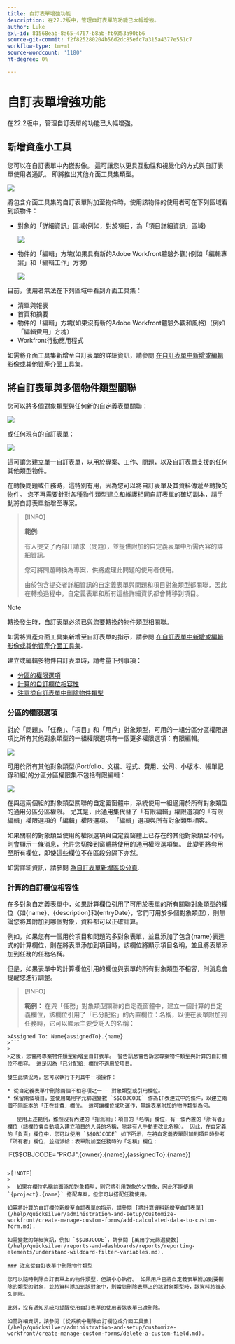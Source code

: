 ```yaml
---
title: 自訂表單增強功能
description: 在22.2版中，管理自訂表單的功能已大幅增強。
author: Luke
exl-id: 81568eab-8a65-4767-b8ab-fb9353a90bb6
source-git-commit: f2f825280204b56d2dc85efc7a315a4377e551c7
workflow-type: tm+mt
source-wordcount: '1180'
ht-degree: 0%

---
```


# 自訂表單增強功能

在22.2版中，管理自訂表單的功能已大幅增強。

## 新增資產小工具

您可以在自訂表單中內嵌影像。 這可讓您以更具互動性和視覺化的方式與自訂表單使用者通訊。 即將推出其他介面工具集類型。

![](assets/image-in-custom-form.png)

將包含介面工具集的自訂表單附加至物件時，使用該物件的使用者可在下列區域看到該物件：

* 對象的「詳細資訊」區域(例如，對於項目，為「項目詳細資訊」區&#x200B;域)

   ![](assets/see-image-details-page.png)

* 物件的「編輯」方塊(如果具有新的Adobe Workfront體驗外觀)(例如「編輯專案」和「編輯工作」方&#x200B;塊)

   ![](assets/image-see-in-edit.png)

目前，使用者無法在下列區域中看到介面工具集：&#x200B;

* 清單與報表
* 首頁和摘要
* 物件的「編輯」方塊(如果沒有新的Adobe Workfront體驗外觀和風格)（例如「編輯費用」方塊）
* &#x200B;Workfront行動應用程式

如需將介面工具集新增至自訂表單的詳細資訊，請參閱 [在自訂表單中新增或編輯影像或其他資產介面工具集](/help/quicksilver/administration-and-setup/customize-workfront/create-manage-custom-forms/add-widget-or-edit-its-properties-in-a-custom-form.md).

## 將自訂表單與多個物件類型關聯

您可以將多個對象類型與任何新的自定義表單關聯：

![](assets/new-custom-form-object-types.png)

或任何現有的自訂表單：

![](assets/add-object-type-existing-form.png)

這可讓您建立單一自訂表單，以用於專案、工作、問題，以及自訂表單支援的任何其他類型物件。

在轉換問題或任務時，這特別有用，因為您可以將自訂表單及其資料傳遞至轉換的物件。 您不再需要針對各種物件類型建立和維護相同自訂表單的確切副本，請手動將自訂表單新增至專案。

>[!INFO]
>
>**範例:**
>
>有人提交了內部IT請求（問題），並提供附加的自定義表單中所需內容的詳細資訊。
>
>您可將問題轉換為專案，供將處理此問題的使用者使用。
>
>由於包含提交者詳細資訊的自定義表單與問題和項目對象類型都關聯，因此在轉換過程中，自定義表單和所有這些詳細資訊都會轉移到項目。

>[!NOTE]
>
>轉換發生時，自訂表單必須已與您要轉換的物件類型相關聯。

如需將資產介面工具集新增至自訂表單的指示，請參閱 [在自訂表單中新增或編輯影像或其他資產介面工具集](/help/quicksilver/administration-and-setup/customize-workfront/create-manage-custom-forms/add-widget-or-edit-its-properties-in-a-custom-form.md).

建立或編輯多物件自訂表單時，請考量下列事項：

* [分區的權限選項](#permission-options-for-section-breaks)
* [計算的自訂欄位相容性](#calculated-custom-field-compatibility)
* [注意從自訂表單中刪除物件類型](#caution-about-deleting-an-object-type-from-a-custom-form)

### 分區的權限選項

對於「問題」、「任務」、「項目」和「用戶」對象類型，可用的一組分區分區權限選項比所有其他對象類型的一組權限選項有一個更多權限選項：有限編輯。

![](assets/section-break-permissions-limited-edit.png)

可用於所有其他對象類型(Portfolio、文檔、程式、費用、公司、小版本、帳單記錄和組)的分區分區權限集不包括有限編輯：

![](assets/section-break-permissions-no-limited-edit.png)

在與這兩個組的對象類型關聯的自定義窗體中，系統使用一組適用於所有對象類型的通用分區分區權限。 尤其是，此通用集代替了「有限編輯」權限選項的「有限編輯」權限選項的「編輯」權限選項。 「編輯」選項與所有對象類型相容。

如果關聯的對象類型使用的權限選項與自定義窗體上已存在的其他對象類型不同，則會顯示一條消息，允許您切換到窗體將使用的通用權限選項集。 此變更將套用至所有欄位，即使這些欄位不在區段分隔下亦然。

如需詳細資訊，請參閱 [為自訂表單新增區段分頁](/help/quicksilver/administration-and-setup/customize-workfront/create-manage-custom-forms/add-a-section-break-to-a-custom-form.md).

### 計算的自訂欄位相容性

在多對象自定義表單中，如果計算欄位引用了可用於表單的所有關聯對象類型的欄位（如{name}、{description}和{entryDate}，它們可用於多個對象類型），則無論您將其附加到哪個對象，資料都可以正確計算。

例如，如果您有一個用於項目和問題的多對象表單，並且添加了包含{name}表達式的計算欄位，則在將表單添加到項目時，該欄位將顯示項目名稱，並且將表單添加到任務的任務名稱。

但是，如果表單中的計算欄位引用的欄位與表單的所有對象類型不相容，則消息會提醒您進行調整。

>[!INFO]
>
>**範例：** 在與「任務」對象類型關聯的自定義窗體中，建立一個計算的自定義欄位，該欄位引用了「已分配給」的內置欄位：名稱，以便在表單附加到任務時，它可以顯示主要受託人的名稱：
>
>
```
>Assigned To: Name{assignedTo}.{name}
>```
>
>之後，您會將專案物件類型新增至自訂表單。 警告訊息會告訴您專案物件類型與計算的自訂欄位不相容。 這是因為「已分配給」欄位不適用於項目。

發生此情況時，您可以執行下列其中一項操作：

* 從自定義表單中刪除兩個不相容項之一 — 對象類型或引用欄位。
* 保留兩個項目，並使用萬用字元篩選變數 `$$OBJCODE` 作為IF表達式中的條件，以建立兩個不同版本的「正在計費」欄位。 這可讓欄位成功運作，無論表單附加的物件類型為何。

   使用上述範例，雖然沒有內建的「指派給」：項目的「名稱」欄位，有一個內置的「所有者」欄位（該欄位會自動填入建立項目的人員的名稱，除非有人手動更改此名稱）。 因此，在自定義的「負責」欄位中，您可以使用 `$$OBJCODE` 如下所示，在將自定義表單附加到項目時參考「所有者」欄位，並指派給：表單附加至任務時的「名稱」欄位：

   ```
   IF($$OBJCODE="PROJ",{owner}.{name},{assignedTo}.{name})
   ```

>[!NOTE]
>
>  如果在欄位名稱前面添加對象類型，則它將引用對象的父對象，因此不能使用 `{project}.{name}` 搭配專案，但您可以搭配任務使用。

如需將計算的自訂欄位新增至自訂表單的指示，請參閱 [將計算資料新增至自訂表單](/help/quicksilver/administration-and-setup/customize-workfront/create-manage-custom-forms/add-calculated-data-to-custom-form.md).

如需變數的詳細資訊，例如 `$$OBJCODE`，請參閱 [萬用字元篩選變數](/help/quicksilver/reports-and-dashboards/reports/reporting-elements/understand-wildcard-filter-variables.md).

### 注意從自訂表單中刪除物件類型

您可以隨時刪除自訂表單上的物件類型，但請小心執行。 如果用戶已將自定義表單附加到要刪除的類型的對象，並將資料添加到該對象中，則當您刪除表單上的該對象類型時，該資料將被永久刪除。

此外，沒有通知系統可提醒使用自訂表單的使用者該表單已遭刪除。

如需詳細資訊，請參閱 [從系統中刪除自訂欄位或介面工具集](/help/quicksilver/administration-and-setup/customize-workfront/create-manage-custom-forms/delete-a-custom-field.md).
